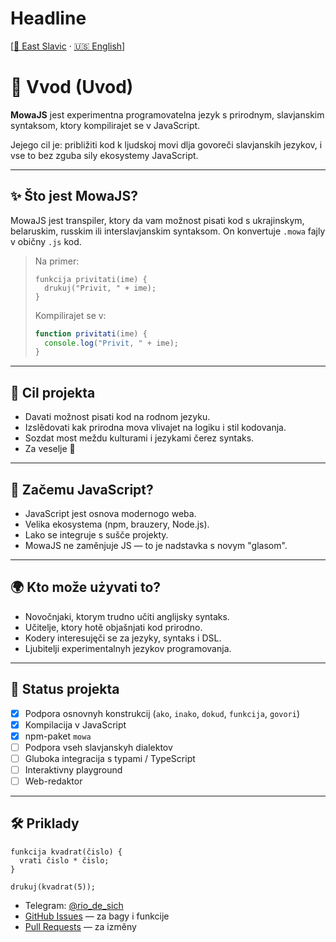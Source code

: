 # Headline

[[🌲 East Slavic](east/00_intro.md) · [🇺🇸 English](en/00_intro.md)]

# 🔰 Vvod (Uvod)

**MowaJS** jest experimentna programovatelna jezyk s prirodnym, slavjanskim syntaksom, ktory kompilirajet se v JavaScript.

Jejego cil je: približiti kod k ljudskoj movi dlja govoreči slavjanskih jezykov, i vse to bez zguba sily ekosystemy JavaScript.

---

## ✨ Što jest MowaJS?

MowaJS jest transpiler, ktory da vam možnost pisati kod s ukrajinskym, belaruskim, russkim ili interslavjanskim syntaksom. On konvertuje `.mowa` fajly v običny `.js` kod.

> Na primer:
> ```mowa
> funkcija privitati(ime) {
>   drukuj("Privit, " + ime);
> }
> ```
>
> Kompilirajet se v:
> ```js
> function privitati(ime) {
>   console.log("Privit, " + ime);
> }
> ```

---

## 🎯 Cil projekta

- Davati možnost pisati kod na rodnom jezyku.
- Izslědovati kak prirodna mova vlivajet na logiku i stil kodovanja.
- Sozdat most meždu kulturami i jezykami čerez syntaks.
- Za veselje 🍄

---

## 🧭 Začemu JavaScript?

- JavaScript jest osnova modernogo weba.
- Velika ekosystema (npm, brauzery, Node.js).
- Lako se integruje s sušče projekty.
- MowaJS ne zaměnjuje JS — to je nadstavka s novym "glasom".

---

## 🌍 Kto može użyvati to?

- Novočnjaki, ktorym trudno učiti anglijsky syntaks.
- Učitelje, ktory hotě objašnjati kod prirodno.
- Kodery interesujęči se za jezyky, syntaks i DSL.
- Ljubitelji experimentalnyh jezykov programovanja.

---

## 🚀 Status projekta

- [x] Podpora osnovnyh konstrukcij (`ako`, `inako`, `dokud`, `funkcija`, `govori`)
- [x] Kompilacija v JavaScript
- [x] npm-paket `mowa`
- [ ] Podpora vseh slavjanskyh dialektov
- [ ] Gluboka integracija s typami / TypeScript
- [ ] Interaktivny playground
- [ ] Web-redaktor

---

## 🛠️ Priklady

```mowa
funkcija kvadrat(čislo) {
  vrati čislo * čislo;
}

drukuj(kvadrat(5));
```

- Telegram: [@rio_de_sich](https://t.me/rio_de_sich)
- [GitHub Issues](https://github.com/dmitrisi4/mowascript/issues) — za bagy i funkcije
- [Pull Requests](https://github.com/dmitrisi4/mowascript/pulls) — za izměny
